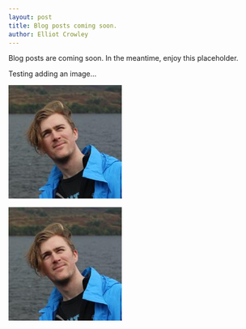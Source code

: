 ```yaml
---
layout: post
title: Blog posts coming soon.
author: Elliot Crowley
---
```

Blog posts are coming soon. In the meantime, enjoy this placeholder.

Testing adding an image...


![ReLU](/photos/gavin-gray.jpg)

![ReLU](/images/gavin-gray.jpg)
